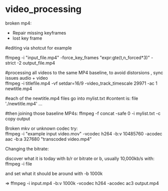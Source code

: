 # video_processing


broken mp4:
 - Repair missing keyframes
 - lost key frame 

#editing via shotcut for example

ffmpeg -i "input_file.mp4" -force_key_frames "expr:gte(t,n_forced*3)" -strict -2 output_file.mp4


#processing all videos to the same MP4 baseline, to avoid distorsions , sync issues audio + video  
ffmpeg -i titlefile.mp4 -vf setdar=16/9 -video_track_timescale 29971 -ac 1 newtitle.mp4

#each of the newtitle.mp4  files go into mylist.txt
#content is:
    file './newtitle.mp4'
    ...

#then joining those baseline MP4s:
ffmpeg -f concat -safe 0 -i mylist.txt -c copy output


Broken mkv or unknown codec try:  
ffmpeg -i "example input video.mov" -vcodec h264 -b:v 10485760 -acodec aac -b:a 327680 "transcoded video.mp4"


Changing the bitrate:

discover what it is today with b/r or bitrate or b, usually 10,000kb/s with:  ffmpeg -i  file

and set what it should be around with    -b 1000k

=>   ffmpeg -i input.mp4 -b:v 1000k -vcodec h264 -acodec ac3 output.mp4
